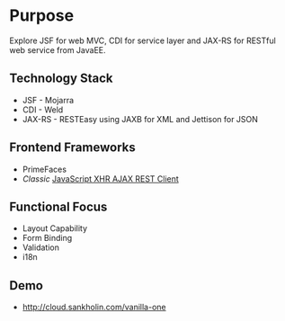 # Purpose
Explore JSF for web MVC, CDI for service layer and JAX-RS for RESTful web service from JavaEE. 

## Technology Stack

* JSF - Mojarra
* CDI - Weld
* JAX-RS - RESTEasy using JAXB for XML and Jettison for JSON

## Frontend Frameworks

* PrimeFaces
* _Classic_ [JavaScript XHR AJAX REST Client](https://github.com/victorskl/vanilla/blob/master/vanilla-one/src/main/webapp/restClient.html)

## Functional Focus

* Layout Capability
* Form Binding
* Validation
* i18n

## Demo

* http://cloud.sankholin.com/vanilla-one